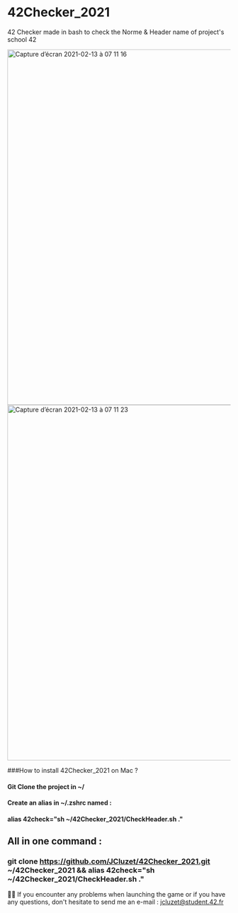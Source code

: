 # 42Checker_2021

42 Checker made in bash to check the Norme & Header name of project's school 42

<img width="803" alt="Capture d’écran 2021-02-13 à 07 11 16" src="https://user-images.githubusercontent.com/55356071/107843375-c3290980-6dca-11eb-8602-f36a0a264c8e.png">

<img width="803" alt="Capture d’écran 2021-02-13 à 07 11 23" src="https://user-images.githubusercontent.com/55356071/107843386-db008d80-6dca-11eb-814a-bb45dbabeb13.png">

###How to install 42Checker_2021 on Mac ?
#### Git Clone the project in ~/
#### Create an alias in ~/.zshrc named : 
#### alias 42check="sh ~/42Checker_2021/CheckHeader.sh ."

## All in one command : 

### git clone https://github.com/JCluzet/42Checker_2021.git ~/42Checker_2021 && alias 42check="sh ~/42Checker_2021/CheckHeader.sh ."

👋🏼 If you encounter any problems when launching the game or if you have any questions, don't hesitate to send me an e-mail : jcluzet@student.42.fr

